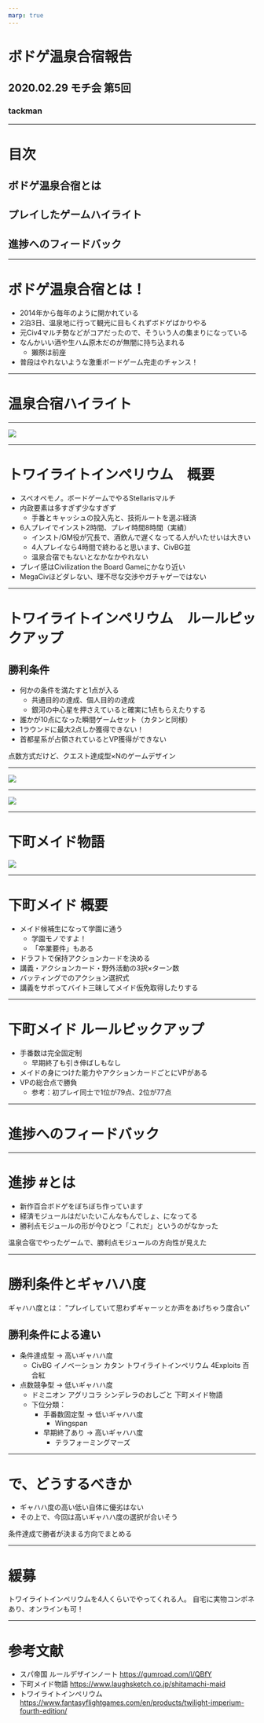 ```yaml
---
marp: true
---
```


# ボドゲ温泉合宿報告

## 2020.02.29 モチ会 第5回

### tackman

---

# 目次

## ボドゲ温泉合宿とは

## プレイしたゲームハイライト

## 進捗へのフィードバック

---

# ボドゲ温泉合宿とは！

- 2014年から毎年のように開かれている
- 2泊3日、温泉地に行って観光に目もくれずボドゲばかりやる
- 元Civ4マルチ勢などがコアだったので、そういう人の集まりになっている
- なんかいい酒や生ハム原木だのが無闇に持ち込まれる
  - 獺祭は前座
- 普段はやれないような激重ボードゲーム完走のチャンス！

---

# 温泉合宿ハイライト

---

![](./img/twi.jpg)

---

# トワイライトインペリウム　概要

- スペオペモノ。ボードゲームでやるStellarisマルチ
- 内政要素は多すぎず少なすぎず
  - 手番とキャッシュの投入先と、技術ルートを選ぶ経済
- 6人プレイでインスト2時間、プレイ時間8時間（実績）
  - インスト/GM役が冗長で、酒飲んで遅くなってる人がいたせいは大きい
  - 4人プレイなら4時間で終わると思います、CivBG並
  - 温泉合宿でもないとなかなかやれない
- プレイ感はCivilization the Board Gameにかなり近い
- MegaCivほどダレない、理不尽な交渉やガチャゲーではない

---

# トワイライトインペリウム　ルールピックアップ

## 勝利条件

- 何かの条件を満たすと1点が入る
  - 共通目的の達成、個人目的の達成
  - 銀河の中心星を押さえていると確実に1点もらえたりする
- 誰かが10点になった瞬間ゲームセット（カタンと同様）
- 1ラウンドに最大2点しか獲得できない！
- 首都星系が占領されているとVP獲得ができない

点数方式だけど、クエスト達成型×Nのゲームデザイン

---

![](img/fleets.jpg)

---

![](img/deathstar.jpg)

---

# 下町メイド物語

![](img/shitamachi.jpg)

---

# 下町メイド 概要

- メイド候補生になって学園に通う
  - 学園モノですよ！
  - 「卒業要件」もある
- ドラフトで保持アクションカードを決める
- 講義・アクションカード・野外活動の3択×ターン数
- バッティングでのアクション選択式
- 講義をサボってバイト三昧してメイド仮免取得したりする

---

# 下町メイド ルールピックアップ

- 手番数は完全固定制
  - 早期終了も引き伸ばしもなし
- メイドの身につけた能力やアクションカードごとにVPがある
- VPの総合点で勝負
  - 参考：初プレイ同士で1位が79点、2位が77点

---

# 進捗へのフィードバック

---

# 進捗 #とは

- 新作百合ボドゲをぼちぼち作っています
- 経済モジュールはだいたいこんなもんでしょ、になってる
- 勝利点モジュールの形が今ひとつ「これだ」というのがなかった

温泉合宿でやったゲームで、勝利点モジュールの方向性が見えた

---

# 勝利条件とギャハハ度

ギャハハ度とは： ”プレイしていて思わずギャーッとか声をあげちゃう度合い”

## 勝利条件による違い

- 条件達成型 → 高いギャハハ度
  -  CivBG イノベーション カタン トワイライトインペリウム 4Exploits 百合紅
- 点数競争型 → 低いギャハハ度
  - ドミニオン アグリコラ シンデレラのおしごと 下町メイド物語
  - 下位分類：
    - 手番数固定型 → 低いギャハハ度
      - Wingspan
    - 早期終了あり → 高いギャハハ度
      - テラフォーミングマーズ

---

# で、どうするべきか

- ギャハハ度の高い低い自体に優劣はない
- その上で、今回は高いギャハハ度の選択が合いそう

 条件達成で勝者が決まる方向でまとめる

---

# 緩募

トワイライトインペリウムを4人くらいでやってくれる人。
自宅に実物コンポネあり、オンラインも可！

---

# 参考文献

- スパ帝国 ルールデザインノート https://gumroad.com/l/QBfY
- 下町メイド物語 https://www.laughsketch.co.jp/shitamachi-maid
- トワイライトインペリウム https://www.fantasyflightgames.com/en/products/twilight-imperium-fourth-edition/